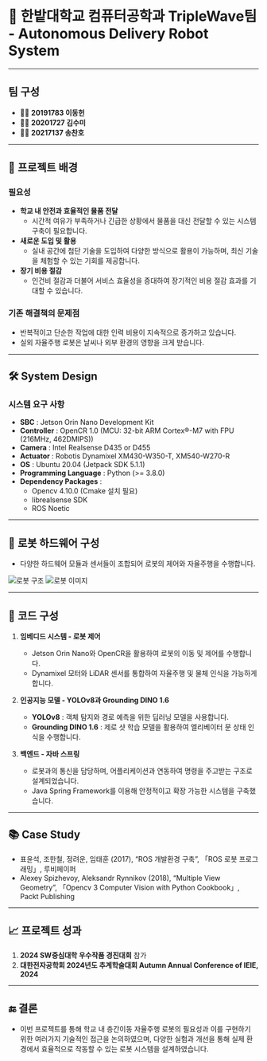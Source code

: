 # 🏫 **한밭대학교 컴퓨터공학과 TripleWave팀 - Autonomous Delivery Robot System**

---

## **팀 구성**
- 👨‍💻 **20191783 이동헌**
- 👩‍💻 **20201727 김수미**
- 👨‍💻 **20217137 송찬호**

---

## **📜 프로젝트 배경**
### 필요성
- **학교 내 안전과 효율적인 물품 전달**  
  - 시간적 여유가 부족하거나 긴급한 상황에서 물품을 대신 전달할 수 있는 시스템 구축이 필요합니다.
- **새로운 도입 및 활용**  
  - 실내 공간에 첨단 기술을 도입하여 다양한 방식으로 활용이 가능하며, 최신 기술을 체험할 수 있는 기회를 제공합니다.
- **장기 비용 절감**  
  - 인건비 절감과 더불어 서비스 효율성을 증대하여 장기적인 비용 절감 효과를 기대할 수 있습니다.

### 기존 해결책의 문제점
- 반복적이고 단순한 작업에 대한 인력 비용이 지속적으로 증가하고 있습니다.
- 실외 자율주행 로봇은 날씨나 외부 환경의 영향을 크게 받습니다.

---

## **🛠 System Design**
### 시스템 요구 사항
- **SBC** : Jetson Orin Nano Development Kit
- **Controller** : OpenCR 1.0 (MCU: 32-bit ARM Cortex®-M7 with FPU (216MHz, 462DMIPS))
- **Camera** : Intel Realsense D435 or D455
- **Actuator** : Robotis Dynamixel XM430-W350-T, XM540-W270-R
- **OS** : Ubuntu 20.04 (Jetpack SDK 5.1.1)
- **Programming Language** : Python (>= 3.8.0)
- **Dependency Packages** : 
  - Opencv 4.10.0 (Cmake 설치 필요)
  - librealsense SDK
  - ROS Noetic

---

## **🤖 로봇 하드웨어 구성**
- 다양한 하드웨어 모듈과 센서들이 조합되어 로봇의 제어와 자율주행을 수행합니다.  

![로봇 구조](https://github.com/user-attachments/assets/18b73962-f9ee-4911-bbff-e7cfdc65dd8b)
![로봇 이미지](https://github.com/user-attachments/assets/907fc4cf-6839-46f7-b7f8-67d89534f16a)

---

## **🧩 코드 구성**
1. **임베디드 시스템 - 로봇 제어**  
   - Jetson Orin Nano와 OpenCR을 활용하여 로봇의 이동 및 제어를 수행합니다.
   - Dynamixel 모터와 LiDAR 센서를 통합하여 자율주행 및 물체 인식을 가능하게 합니다.
  
2. **인공지능 모델 - YOLOv8과 Grounding DINO 1.6**  
   - **YOLOv8** : 객체 탐지와 경로 예측을 위한 딥러닝 모델을 사용합니다.
   - **Grounding DINO 1.6** : 제로 샷 학습 모델을 활용하여 엘리베이터 문 상태 인식을 수행합니다.

3. **백엔드 - 자바 스프링**  
   - 로봇과의 통신을 담당하며, 어플리케이션과 연동하여 명령을 주고받는 구조로 설계되었습니다.
   - Java Spring Framework를 이용해 안정적이고 확장 가능한 시스템을 구축했습니다.

---

## **📚 Case Study**
- 표윤석, 조한철, 정려운, 임태훈 (2017), “ROS 개발환경 구축”, 「ROS 로봇 프로그래밍」, 루비페이퍼
- Alexey Spizhevoy, Aleksandr Rynnikov (2018), “Multiple View Geometry”, 「Opencv 3 Computer Vision with Python Cookbook」, Packt Publishing

---

## **📈 프로젝트 성과**
1. **2024 SW중심대학 우수작품 경진대회** 참가
2. **대한전자공학회 2024년도 추계학술대회 Autumn Annual Conference of IEIE, 2024**

---

## **🔚 결론**
- 이번 프로젝트를 통해 학교 내 층간이동 자율주행 로봇의 필요성과 이를 구현하기 위한 여러가지 기술적인 접근을 논의하였으며, 다양한 실험과 개선을 통해 실제 환경에서 효율적으로 작동할 수 있는 로봇 시스템을 설계하였습니다.
